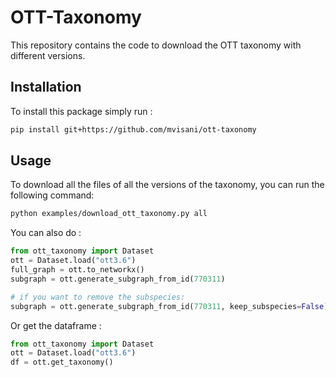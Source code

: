 # OTT-Taxonomy
This repository contains the code to download the OTT taxonomy with different versions.

## Installation
To install this package simply run : 
```bash
pip install git+https://github.com/mvisani/ott-taxonomy
```

## Usage
To download all the files of all the versions of the taxonomy, you can run the following command:
```bash
python examples/download_ott_taxonomy.py all
```

You can also do : 
```python
from ott_taxonomy import Dataset
ott = Dataset.load("ott3.6")
full_graph = ott.to_networkx()
subgraph = ott.generate_subgraph_from_id(770311)

# if you want to remove the subspecies:
subgraph = ott.generate_subgraph_from_id(770311, keep_subspecies=False)
```

Or get the dataframe : 
```python
from ott_taxonomy import Dataset
ott = Dataset.load("ott3.6")
df = ott.get_taxonomy()
```